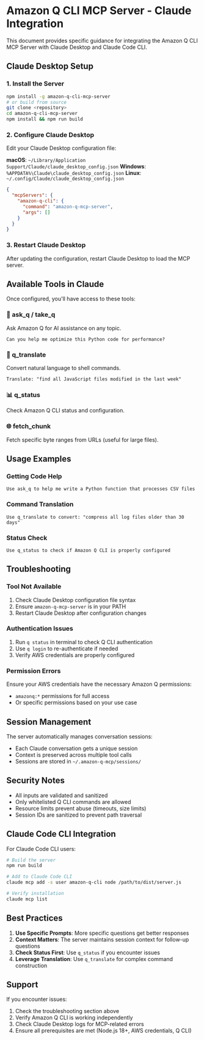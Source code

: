 # Amazon Q CLI MCP Server - Claude Integration

This document provides specific guidance for integrating the Amazon Q CLI MCP Server with Claude Desktop and Claude Code CLI.

## Claude Desktop Setup

### 1. Install the Server
```bash
npm install -g amazon-q-cli-mcp-server
# or build from source
git clone <repository>
cd amazon-q-cli-mcp-server
npm install && npm run build
```

### 2. Configure Claude Desktop

Edit your Claude Desktop configuration file:

**macOS**: `~/Library/Application Support/Claude/claude_desktop_config.json`
**Windows**: `%APPDATA%\Claude\claude_desktop_config.json`
**Linux**: `~/.config/Claude/claude_desktop_config.json`

```json
{
  "mcpServers": {
    "amazon-q-cli": {
      "command": "amazon-q-mcp-server",
      "args": []
    }
  }
}
```

### 3. Restart Claude Desktop

After updating the configuration, restart Claude Desktop to load the MCP server.

## Available Tools in Claude

Once configured, you'll have access to these tools:

### 🤖 ask_q / take_q
Ask Amazon Q for AI assistance on any topic.
```
Can you help me optimize this Python code for performance?
```

### 🔄 q_translate  
Convert natural language to shell commands.
```
Translate: "find all JavaScript files modified in the last week"
```

### 📊 q_status
Check Amazon Q CLI status and configuration.

### 🌐 fetch_chunk
Fetch specific byte ranges from URLs (useful for large files).

## Usage Examples

### Getting Code Help
```
Use ask_q to help me write a Python function that processes CSV files
```

### Command Translation
```
Use q_translate to convert: "compress all log files older than 30 days"
```

### Status Check
```
Use q_status to check if Amazon Q CLI is properly configured
```

## Troubleshooting

### Tool Not Available
1. Check Claude Desktop configuration file syntax
2. Ensure `amazon-q-mcp-server` is in your PATH
3. Restart Claude Desktop after configuration changes

### Authentication Issues
1. Run `q status` in terminal to check Q CLI authentication
2. Use `q login` to re-authenticate if needed
3. Verify AWS credentials are properly configured

### Permission Errors
Ensure your AWS credentials have the necessary Amazon Q permissions:
- `amazonq:*` permissions for full access
- Or specific permissions based on your use case

## Session Management

The server automatically manages conversation sessions:
- Each Claude conversation gets a unique session
- Context is preserved across multiple tool calls
- Sessions are stored in `~/.amazon-q-mcp/sessions/`

## Security Notes

- All inputs are validated and sanitized
- Only whitelisted Q CLI commands are allowed
- Resource limits prevent abuse (timeouts, size limits)
- Session IDs are sanitized to prevent path traversal

## Claude Code CLI Integration

For Claude Code CLI users:

```bash
# Build the server
npm run build

# Add to Claude Code CLI
claude mcp add -s user amazon-q-cli node /path/to/dist/server.js

# Verify installation
claude mcp list
```

## Best Practices

1. **Use Specific Prompts**: More specific questions get better responses
2. **Context Matters**: The server maintains session context for follow-up questions
3. **Check Status First**: Use `q_status` if you encounter issues
4. **Leverage Translation**: Use `q_translate` for complex command construction

## Support

If you encounter issues:
1. Check the troubleshooting section above
2. Verify Amazon Q CLI is working independently
3. Check Claude Desktop logs for MCP-related errors
4. Ensure all prerequisites are met (Node.js 18+, AWS credentials, Q CLI)

